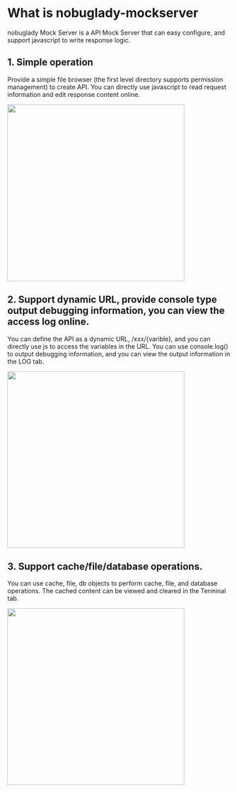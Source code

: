 # What is nobuglady-mockserver
nobuglady Mock Server is a API Mock Server that can easy configure, and support javascript to write response logic.

## 1. Simple operation
Provide a simple file browser (the first level directory supports permission management) to create API.
You can directly use javascript to read request information and edit response content online.

<img src="https://github.com/nobuglady/nobuglady-mockserver/blob/main/readme/1.gif?raw=true" alt="" width="400px"/>

## 2. Support dynamic URL, provide console type output debugging information, you can view the access log online.
You can define the API as a dynamic URL, /xxx/{varible}, and you can directly use js to access the variables in the URL.
You can use console.log() to output debugging information, and you can view the output information in the LOG tab.

<img src="https://github.com/nobuglady/nobuglady-mockserver/blob/main/readme/2.gif?raw=true" alt="" width="400px"/>

## 3. Support cache/file/database operations.
You can use cache, file, db objects to perform cache, file, and database operations.
The cached content can be viewed and cleared in the Terminal tab.

<img src="https://github.com/nobuglady/nobuglady-mockserver/blob/main/readme/3.gif?raw=true" alt="" width="400px"/>
